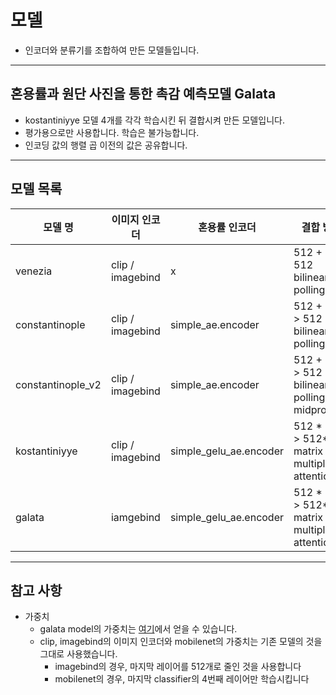 # 모델
+ 인코더와 분류기를 조합하여 만든 모델들입니다.
----
## 혼용률과 원단 사진을 통한 촉감 예측모델 Galata 
+ kostantiniyye 모델 4개를 각각 학습시킨 뒤 결합시켜 만든 모델입니다.
+ 평가용으로만 사용합니다. 학습은 불가능합니다.
+ 인코딩 값의 행렬 곱 이전의 값은 공유합니다.  

---
## 모델 목록
| 모델 명           | 이미지 인코더    | 혼용률 인코더          | 결합 방법                                        | classifier         | 
| ----------------- | ---------------- | ---------------------- | ------------------------------------------------ | -------------------|
| venezia           | clip / imagebind |      x                 | 512 + 12  > 512 bilinear polling                 | movilenet_v3_small | 
| constantinople    | clip / imagebind | simple_ae.encoder      | 512 + 512 > 512 bilinear polling                 | simple_ae.decoder  |
| constantinople_v2 | clip / imagebind | simple_ae.encoder      | 512 + 512 > 512 bilinear polling + midprocess    | simple_ae.decoder  |
| kostantiniyye     | clip / imagebind | simple_gelu_ae.encoder | 512 * 512 > 512*512 matrix multiply + attention  | movilenet_v3_small |
| galata            | iamgebind        | simple_gelu_ae.encoder | 512 * 512 > 512*512 matrix multiply + attention  | mobilenet          |
---
## 참고 사항
+ 가중치
  + galata model의 가중치는 [여기](https://drive.google.com/file/d/1hT9mEhn-OK1lPgtlu3R8clwsCvC-zgav/view?usp=sharing)에서 얻을 수 있습니다. 
  + clip, imagebind의 이미지 인코더와 mobilenet의 가중치는 기존 모델의 것을 그대로 사용했습니다.
    + imagebind의 경우, 마지막 레이어를 512개로 줄인 것을 사용합니다
    + mobilenet의 경우, 마지막 classifier의 4번째 레이어만 학습시킵니다   
